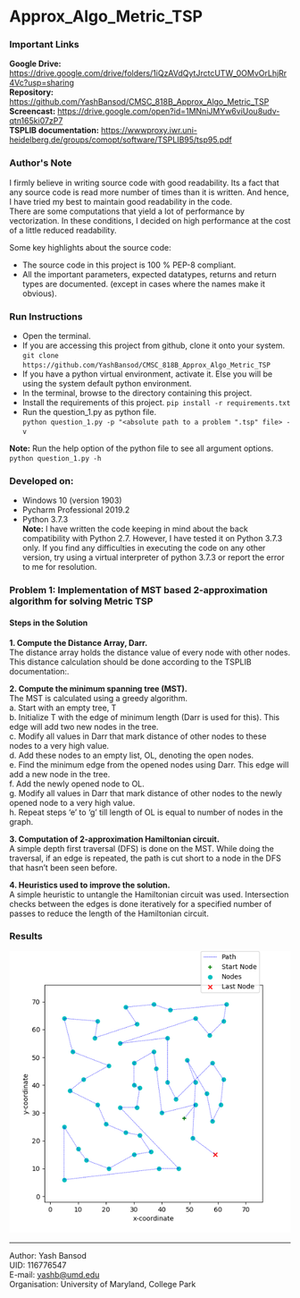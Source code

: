 # Approx_Algo_Metric_TSP

### Important Links  
**Google Drive:** https://drive.google.com/drive/folders/1iQzAVdQytJrctcUTW_0OMvOrLhjRr4Vc?usp=sharing  
**Repository:** https://github.com/YashBansod/CMSC_818B_Approx_Algo_Metric_TSP  
**Screencast:** https://drive.google.com/open?id=1MNniJMYw6viUou8udv-qtn165ki07zP7  
**TSPLIB documentation:** https://wwwproxy.iwr.uni-heidelberg.de/groups/comopt/software/TSPLIB95/tsp95.pdf   


### Author's Note  
I firmly believe in writing source code with good readability. Its a fact that any source code is read more number of
times than it is written. And hence, I have tried my best to maintain good readability in the code.  
There are some computations that yield a lot of performance by vectorization. In these conditions, I decided on
high performance at the cost of a little reduced readability.  

Some key highlights about the source code:
- The source code in this project is 100 % PEP-8 compliant.
- All the important parameters, expected datatypes, returns and return types are documented. 
(except in cases where the names make it obvious).  
  
  
### Run Instructions  
- Open the terminal.  
- If you are accessing this project from github, clone it onto your system.  
`git clone https://github.com/YashBansod/CMSC_818B_Approx_Algo_Metric_TSP`  
- If you have a python virtual environment, activate it. Else you will be using the system default python environment.  
- In the terminal, browse to the directory containing this project.  
- Install the requirements of this project. `pip install -r requirements.txt`  
- Run the question_1.py as python file.  
`python question_1.py -p "<absolute path to a problem ".tsp" file> -v`  
  

**Note:** Run the help option of the python file to see all argument options. `python question_1.py -h`  

### Developed on:
- Windows 10 (version 1903)  
- Pycharm Professional 2019.2  
- Python 3.7.3  
**Note:** I have written the code keeping in mind about the back compatibility with Python 2.7. However, I have tested
it on Python 3.7.3 only. If you find any difficulties in executing the code on any other version, try using a virtual 
interpreter of python 3.7.3 or report the error to me for resolution.  

### Problem 1: Implementation of MST based 2-approximation algorithm for solving Metric TSP  

#### Steps in the Solution  
**1.	Compute the Distance Array, Darr.**  
The distance array holds the distance value of every node with other nodes. This distance calculation should be done 
according to the TSPLIB documentation:.

**2.	Compute the minimum spanning tree (MST).**  
The MST is calculated using a greedy algorithm.  
a.	Start with an empty tree, T  
b.	Initialize T with the edge of minimum length (Darr is used for this). This edge will add two new nodes in the tree.  
c.	Modify all values in Darr that mark distance of other nodes to these nodes to a very high value.  
d.	Add these nodes to an empty list, OL, denoting the open nodes.  
e.	Find the minimum edge from the opened nodes using Darr. This edge will add a new node in the tree.  
f.	Add the newly opened node to OL.  
g.	Modify all values in Darr that mark distance of other nodes to the newly opened node to a very high value.  
h.	Repeat steps ‘e’ to ‘g’ till length of OL is equal to number of nodes in the graph.  

**3.	Computation of 2-approximation Hamiltonian circuit.**  
A simple depth first traversal (DFS) is done on the MST. While doing the traversal, if an edge is repeated, the path is
cut short to a node in the DFS that hasn’t been seen before.  

**4.	Heuristics used to improve the solution.**  
A simple heuristic to untangle the Hamiltonian circuit was used. Intersection checks between the edges is done 
iteratively for a specified number of passes to reduce the length of the Hamiltonian circuit.  

### Results  
<div><span class="image fit"><img src="./results/eil51_tsp_result.png" alt="eil51 TSP Solution"></span></div>  

---
Author: Yash Bansod  
UID: 116776547  
E-mail: yashb@umd.edu  
Organisation: University of Maryland, College Park  
